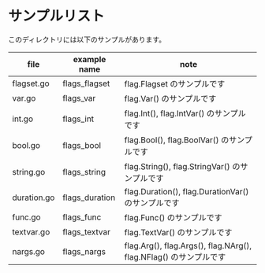 # サンプルリスト

このディレクトリには以下のサンプルがあります。

| file        | example name   | note                                                              |
| ----------- | -------------- | ----------------------------------------------------------------- |
| flagset.go  | flags_flagset  | flag.Flagset のサンプルです                                       |
| var.go      | flags_var      | flag.Var() のサンプルです                                         |
| int.go      | flags_int      | flag.Int(), flag.IntVar() のサンプルです                          |
| bool.go     | flags_bool     | flag.Bool(), flag.BoolVar() のサンプルです                        |
| string.go   | flags_string   | flag.String(), flag.StringVar() のサンプルです                    |
| duration.go | flags_duration | flag.Duration(), flag.DurationVar() のサンプルです                |
| func.go     | flags_func     | flag.Func() のサンプルです                                        |
| textvar.go  | flags_textvar  | flag.TextVar() のサンプルです                                     |
| nargs.go    | flags_nargs    | flag.Arg(), flag.Args(), flag.NArg(), flag.NFlag() のサンプルです |
